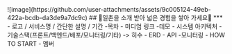 <div aling="center">
  ![image](https://github.com/user-attachments/assets/9c005124-49eb-422a-bcdb-da3de9a7dc9c)
  ## 🔦일촌을 소개 받아 넓은 경험을 쌓아 가세요🔦
  ***
  - 로고 / 서비스명 / 간단한 설명 / 기간
  -목차
  - 미디엄 링크
  -데모
  - 시스템 아키텍처
  - 기술스택(프론트/백엔드/배포/모니터링/기타) -> 히수 
  - ERD
  - API
  -모니터링
  - HOW TO START
  - 멤버
</div>
